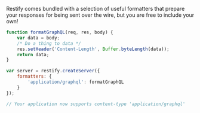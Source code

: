 Restify comes bundled with a selection of useful formatters that prepare your
responses for being sent over the wire, but you are free to include your own!

```js
function formatGraphQL(req, res, body) {
    var data = body;
    /* Do a thing to data */
    res.setHeader('Content-Length', Buffer.byteLength(data));
    return data;
}

var server = restify.createServer({
    formatters: {
        'application/graphql': formatGraphQL
    }
});

// Your application now supports content-type 'application/graphql'
```
